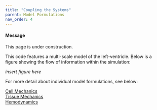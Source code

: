 ```yaml
---
title: "Coupling the Systems"
parent: Model Formulations
nav_order: 4
---
```


<div class="notice--info">
  <h4>Message</h4>
  <p>This page is under  construction.</p>
</div>



This code features a multi-scale model of the left-ventricle. Below is a figure showing the flow of information within the simulation:  

*insert figure here*

For more detail about individual model formulations, see below:

[Cell Mechanics](../cell_mechanics/cell_mechanics.md)  
[Tissue Mechanics](../tissue_mechanics/tissue_mechanics.md)  
[Hemodynamics](../hemodynamics/hemodynamics.md)  
